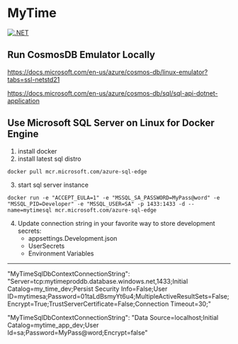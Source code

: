 # MyTime

[![.NET](https://github.com/shawnewallace/MyTime/actions/workflows/dotnet.yml/badge.svg)](https://github.com/shawnewallace/MyTime/actions/workflows/dotnet.yml)


## Run CosmosDB Emulator Locally
https://docs.microsoft.com/en-us/azure/cosmos-db/linux-emulator?tabs=ssl-netstd21

https://docs.microsoft.com/en-us/azure/cosmos-db/sql/sql-api-dotnet-application

## Use Microsoft SQL Server on Linux for Docker Engine
1. install docker
2. install latest sql distro
```
docker pull mcr.microsoft.com/azure-sql-edge
```
3. start sql server instance
```
docker run -e "ACCEPT_EULA=1" -e "MSSQL_SA_PASSWORD=MyPass@word" -e "MSSQL_PID=Developer" -e "MSSQL_USER=SA" -p 1433:1433 -d --name=mytimesql mcr.microsoft.com/azure-sql-edge
```
4. Update connection string in your favorite way to store development secrets:
   * appsettings.Development.json
   * UserSecrets
   * Environment Variables

<hr />

"MyTimeSqlDbContextConnectionString": "Server=tcp:mytimeproddb.database.windows.net,1433;Initial Catalog=my_time_dev;Persist Security Info=False;User ID=mytimesa;Password=01taLdBsmyYt6u4;MultipleActiveResultSets=False;Encrypt=True;TrustServerCertificate=False;Connection Timeout=30;"

"MyTimeSqlDbContextConnectionString": "Data Source=localhost;Initial Catalog=mytime_app_dev;User Id=sa;Password=MyPass@word;Encrypt=false"